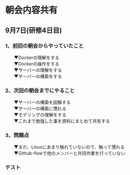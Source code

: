 # 朝会内容共有

## 9月7日(研修4日目)

### 1、前回の朝会からやっていたこと
　　▼Dockerの理解をする  
　　▼Dockerの操作をする  
　　▼サーバーの理解をする  
　　▼サーバーの構築をする  

### 2、次回の朝会までにやること
　　▼サーバーの構築を図解する  
　　▼サーバーの構築に慣れる  
　　▼モデリングの理解をする  
　　▼これまで勉強した事を資料にまとめて共有する  

### 3、問題点
　　▼まだ、Linuxにあまり触れていないので、触って慣れる  
　　▼Github-flowで他のメンバーと共同作業を行っていない  

### テスト
